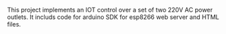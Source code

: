 This project implements an IOT control over a set of two 220V AC power outlets. It includs code for arduino SDK for esp8266 web server and HTML files.
